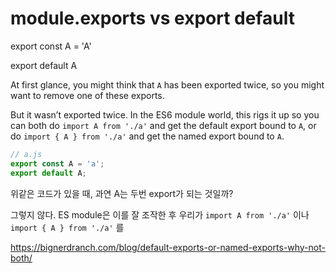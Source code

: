 # module.exports vs export default

export const A = 'A'

export default A

At first glance, you might think that `A` has been exported twice, so you might want to remove one of these exports.

But it wasn’t exported twice. In the ES6 module world, this rigs it up so you can both do `import A from './a'` and get the default export bound to `A`, or do `import { A } from './a'` and get the named export bound to `A`.

```js
// a.js
export const A = 'a';
export default A;
```

위같은 코드가 있을 때, 과연 A는 두번 export가 되는 것일까?

그렇지 않다. ES module은 이를 잘 조작한 후 우리가 `import A from './a'` 이나 `import { A } from './a'` 를 



https://bignerdranch.com/blog/default-exports-or-named-exports-why-not-both/
